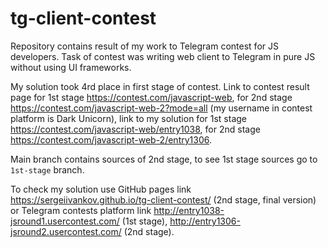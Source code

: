 # tg-client-contest

Repository contains result of my work to Telegram contest for JS developers. Task of contest was writing web client to Telegram in pure JS without using UI frameworks.

My solution took 4rd place in first stage of contest. Link to contest result page for 1st stage https://contest.com/javascript-web, for 2nd stage https://contest.com/javascript-web-2?mode=all (my username in contest platform is Dark Unicorn), link to my solution for 1st stage https://contest.com/javascript-web/entry1038, for 2nd stage https://contest.com/javascript-web-2/entry1306.

Main branch contains sources of 2nd stage, to see 1st stage sources go to `1st-stage` branch.

To check my solution use GitHub pages link https://sergeiivankov.github.io/tg-client-contest/ (2nd stage, final version) or Telegram contests platform link http://entry1038-jsround1.usercontest.com/ (1st stage), http://entry1306-jsround2.usercontest.com/ (2nd stage).